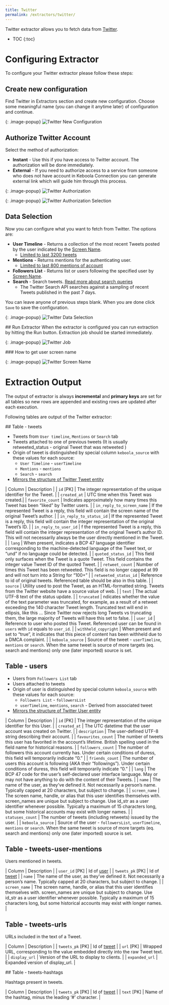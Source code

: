```yaml
---
title: Twitter
permalink: /extractors/twitter/
---
```


Twitter extractor allows you to fetch data from [Twitter](https://twitter.com/).

* TOC
{:toc}

# Configuring Extractor
To configure your Twitter extractor please follow these steps:

## Create new configuration

Find Twitter in Extractors section and create new configuration.
Choose some meaningful name (you can change it anytime later) of configuration and continue.


{: .image-popup}
![Twitter New Configuration](/extractors/twitter/01-new-configuration.png)

## Authorize Twitter Account
Select the method of authorization:

 - **Instant** - Use this if you have access to Twitter account. The authorization will be done immediately.
 - **External** - If you need to authorize access to a service from someone who does not have account in Keboola Connection you can generate external link which will guide him through this process.

{: .image-popup}
![Twitter Authorization](/extractors/twitter/02-authorize.png)


{: .image-popup}
![Twitter Authorization Selection](/extractors/twitter/03-authorize-modal.png)

## Data Selection
Now you can configure what you want to fetch from Twitter. The options are:

 - **User Timeline** - Returns a collection of the most recent Tweets posted by the user indicated by the [Screen Name](#how-to-get-user-screen-name).
   - [Limited to last 3200 tweets](https://dev.twitter.com/rest/reference/get/statuses/user_timeline)
 - **Mentions** - Returns mentions for the authenticating user.
   - [Limited to last 800 mentions of account](https://dev.twitter.com/rest/reference/get/statuses/mentions_timeline)
 - **Followers List** - Returns list or users following the specified user by [Screen Name](#how-to-get-user-screen-name).
 - **Search** - Search tweets. [Read more about search queries](https://dev.twitter.com/rest/public/search)
    - The Twitter Search API searches against a sampling of recent Tweets published in the past 7 days.

You can leave anyone of previous steps blank.
When you are done click `Save` to save the configuration.

{: .image-popup}
![Twitter Data Selection](/extractors/twitter/04-authorized.png)

## Run Extractor
When the extractor is configured you can run extraction by hitting the Run button.
Extraction job should be started immediately.

{: .image-popup}
![Twitter Job](/extractors/twitter/06-twitter-job.png)

### How to get user screen name

{: .image-popup}
![Twitter Screen Name](/extractors/twitter/05-screen-name.png)


# Extraction Output

The output of extractor is always **incremental** and **primary keys** are set for all tables so new rows are appended and
existing rows are updated after each execution.

Following tables are output of the Twitter extractor:

## Table - tweets

- Tweets from `User timeline`, `Mentions` or `Search` tab
- Tweets attached to one of previous tweets (It is usually retweeted_status - original Tweet that was retweeted )
- Origin of tweet is distinguished by special column `keboola_source` with these values for each source:
  - `User Timeline` - `userTimeline`
  - `Mentions` - `mentions`
  - `Search` - `search`
- [Mirrors the structure of Twitter Tweet entity](https://dev.twitter.com/overview/api/tweets)

| Column | Description |
| `id` [PK] | The integer representation of the unique identifier for the Tweet. |
| `created_at` | UTC time when this Tweet was created.|
| `favorite_count` |  Indicates approximately how many times this Tweet has been “liked” by Twitter users. |
| `in_reply_to_screen_name` | If the represented Tweet is a reply, this field will contain the screen name of the original Tweet’s author. |
| `in_reply_to_status_id` | If the represented Tweet is a reply, this field will contain the integer representation of the original Tweet’s ID. |
| `in_reply_to_user_id` | f the represented Tweet is a reply, this field will contain the integer representation of the original Tweet’s author ID. This will not necessarily always be the user directly mentioned in the Tweet. |
| `lang` | When present, indicates a BCP 47 language identifier corresponding to the machine-detected language of the Tweet text, or “und” if no language could be detected. |
| `quoted_status_id` | This field only surfaces when the Tweet is a quote Tweet. This field contains the integer value Tweet ID of the quoted Tweet. |
| `retweet_count` | Number of times this Tweet has been retweeted. This field is no longer capped at 99 and will not turn into a String for “100+” |
| `retweeted_status_id` | Reference to id of original tweets. Referenced table should be also in this table. |
| `source` | Utility used to post the Tweet, as an HTML-formatted string. Tweets from the Twitter website have a source value of web. |
| `text` | The actual UTF-8 text of the status update. |
| `truncated` | ndicates whether the value of the text parameter was truncated, for example, as a result of a retweet exceeding the 140 character Tweet length. Truncated text will end in ellipsis, like this ... Since Twitter now rejects long Tweets vs truncating them, the large majority of Tweets will have this set to false. |
| `user_id` | Reference to user who posted this Tweet. Referenced user can be found in `users` with `id` equals to `user_id`. |
| `withheld_copyright` | When present and set to “true”, it indicates that this piece of content has been withheld due to a DMCA complaint. |
| `keboola_source` | Source of the tweet - `userTimeline`, `mentions` or `search`. When the same tweet is source of more targets (eq. search and mentions) only one (later imported) source is set.


## Table - users

- Users from `Followers List` tab
- Users attached to tweets
- Origin of user is distinguished by special column `keboola_source` with these values for each source:
  - `Followers List` - `followersList`
  - `userTimeline`, `mentions`, `search` - Derived from associated tweet
- [Mirrors the structure of Twitter User entity](https://dev.twitter.com/overview/api/users)

| Column | Description |
| `id` [PK] | The integer representation of the unique identifier for this User. |
| `created_at` | The UTC datetime that the user account was created on Twitter. |
| `description` | The user-defined UTF-8 string describing their account. |
| `favourites_count` | The number of tweets this user has favorited in the account’s lifetime. British spelling used in the field name for historical reasons. |
| `followers_count` | The number of followers this account currently has. Under certain conditions of duress, this field will temporarily indicate “0.” |
| `friends_count` | The number of users this account is following (AKA their “followings”). Under certain conditions of duress, this field will temporarily indicate “0.” |
| `lang` | The BCP 47 code for the user’s self-declared user interface language. May or may not have anything to do with the content of their Tweets. |
| `name` | The name of the user, as they’ve defined it. Not necessarily a person’s name. Typically capped at 20 characters, but subject to change. |
| `screen_name` | The screen name, handle, or alias that this user identifies themselves with. screen_names are unique but subject to change. Use id_str as a user identifier whenever possible. Typically a maximum of 15 characters long, but some historical accounts may exist with longer names. |
| `statuses_count` | The number of tweets (including retweets) issued by the user. |
| `keboola_source` | Source of the user - `followersList`, `userTimeline`, `mentions` or `search`. When the same tweet is source of more targets (eq. search and mentions) only one (later imported) source is set.

## Table - tweets-user-mentions

Users mentioned in tweets.

| Column | Description |
| `user_id` [PK] | Id of [user](#table---users) |
| `tweets_pk` [PK] |  Id of [tweet](#table---tweets) |
| `name` | The name of the user, as they’ve defined it. Not necessarily a person’s name. Typically capped at 20 characters, but subject to change. |
| `screen_name` | The screen name, handle, or alias that this user identifies themselves with. screen_names are unique but subject to change. Use id_str as a user identifier whenever possible. Typically a maximum of 15 characters long, but some historical accounts may exist with longer names.  |

## Table - tweets-urls

URLs included in the text of a Tweet.

| Column | Description |
| `tweets_pk` [PK] |  Id of [tweet](#table---tweets) |
| `url` [PK] | Wrapped URL, corresponding to the value embedded directly into the raw Tweet text. |
| `display_url` | Version of the URL to display to clients. |
| `expanded_url` | Expanded version of display_url. |


## Table - tweets-hashtags

Hashtags present in tweets.

| Column | Description |
| `tweets_pk` [PK] |  Id of [tweet](#table---tweets) |
| `text` [PK] | Name of the hashtag, minus the leading ‘#’ character. |
